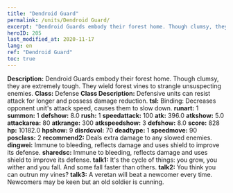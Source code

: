 ```yaml
---
title: "Dendroid Guard"
permalink: /units/Dendroid Guard/
excerpt: "Dendroid Guards embody their forest home. Though clumsy, they are extremely tough. They wield forest vines to strangle unsuspecting enemies."
heroID: 205
last_modified_at: 2020-11-17
lang: en
ref: "Dendroid Guard"
toc: true
---
```

 **Description:** Dendroid Guards embody their forest home. Though clumsy, they are extremely tough. They wield forest vines to strangle unsuspecting enemies.
 **Class:** Defense
 **Class Description:** Defensive units can resist attack for longer and possess damage reduction.
 **tsl:** Binding: Decreases opponent unit's attack speed, causes them to slow down.
 **runart:** 1
 **summon:** 1
 **defshow:** 8.0
 **rush:** 1
 **speedattack:** 100
 **atk:** 396.0
 **atkshow:** 5.0
 **attackarea:** 80
 **atkrange:** 300
 **atkspeedshow:** 3
 **defshow:** 8.0
 **score:** 828
 **hp:** 10182.0
 **hpshow:** 9
 **disrdcvol:** 70
 **deadtype:** 1
 **speedmove:** 90
 **posclass:** 2
 **recommend2:** Deals extra damage to any slowed enemies.
 **dingwei:** Immune to bleeding, reflects damage and uses shield to improve its defense.
 **sharedsc:** Immune to bleeding, reflects damage and uses shield to improve its defense.
 **talk1:** It's the cycle of things: you grow, you wither and you fall. And some fall faster than others.
 **talk2:** You think you can outrun my vines?
 **talk3:** A veretan will beat a newcomer every time. Newcomers may be keen but an old soldier is cunning.
